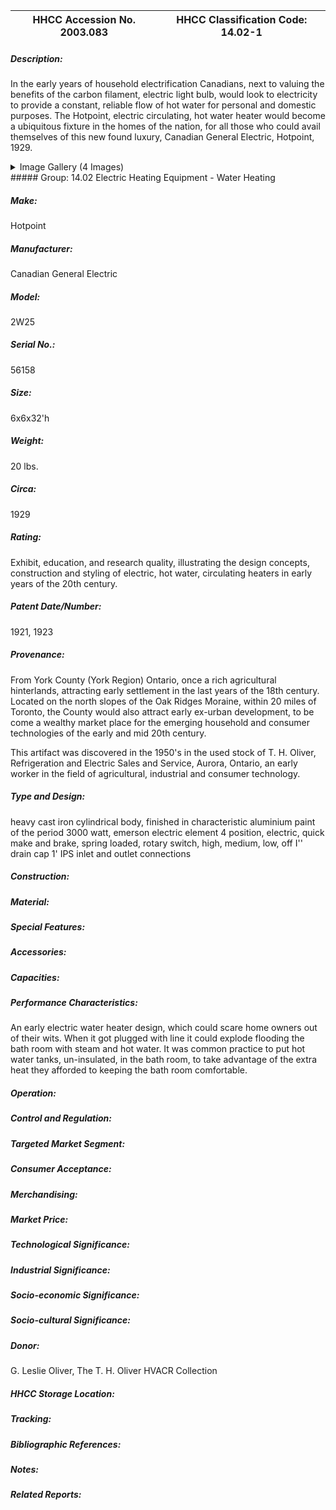 | **HHCC Accession No. 2003.083** |**HHCC Classification Code:  14.02-1**|
| ----------- | ----------- |
##### Description:
In the early years of household electrification Canadians, next to valuing the benefits of the carbon filament, electric light bulb, would look to electricity to provide a constant, reliable flow of hot water for personal and domestic purposes. The Hotpoint, electric circulating, hot water heater would become a ubiquitous fixture in the homes of the nation, for all those who could avail themselves of this new found luxury, Canadian General Electric, Hotpoint, 1929.


<details>
	<summary>Image Gallery (4 Images)</summary>
<div class="gallery gallery-wrapper--full" contenteditable="false" data-is-empty="false" data-translation="Add images" data-columns="6">
<figure class="gallery__item"><a href="#DOMAIN_NAME#gallery/14.02-1.jpg" data-size="2181x793"><img src="#DOMAIN_NAME#gallery/14.02-1-thumbnail.jpg" alt=""></a></figure>
<figure class="gallery__item"><a href="#DOMAIN_NAME#gallery/14.02-1a.jpg" data-size="2252x719"><img src="#DOMAIN_NAME#gallery/14.02-1a-thumbnail.jpg" alt=""></a></figure>
<figure class="gallery__item"><a href="#DOMAIN_NAME#gallery/14.02-1b.jpg" data-size="2026x1030"><img src="#DOMAIN_NAME#gallery/14.02-1b-thumbnail.jpg" alt=""></a></figure>
<figure class="gallery__item"><a href="#DOMAIN_NAME#gallery/14.02-1c.jpg" data-size="1393x1578"><img src="#DOMAIN_NAME#gallery/14.02-1c-thumbnail.jpg" alt=""></a></figure>
</div>
</details>
##### Group:
14.02 Electric Heating Equipment - Water Heating

##### Make:
Hotpoint

##### Manufacturer:
Canadian General Electric

##### Model:
2W25

##### Serial No.:
56158

##### Size:
6x6x32'h

##### Weight:
20 lbs.

##### Circa:
1929

##### Rating:
Exhibit, education, and research quality, illustrating the design concepts, construction and styling of electric, hot water, circulating heaters in  early years of the 20th century.

##### Patent Date/Number:
1921, 1923

##### Provenance:
From York County (York Region) Ontario, once a rich agricultural hinterlands, attracting early settlement in the last years of the 18th century. Located on the north slopes of the Oak Ridges Moraine, within 20 miles of Toronto, the County would also attract early ex-urban development, to be come a wealthy market place for the emerging household and consumer technologies of the early and mid 20th century. 

This artifact was discovered in the 1950's in the used stock of T. H. Oliver, Refrigeration and Electric Sales and Service, Aurora, Ontario, an early worker in the field of agricultural, industrial and consumer technology.

##### Type and Design:
heavy cast iron cylindrical body, finished in characteristic aluminium paint of the period
3000 watt, emerson electric element 
4 position, electric, quick make and brake, spring loaded, rotary switch, high, medium, low, off
I'' drain cap
1' IPS inlet and outlet connections

##### Construction:


##### Material:


##### Special Features:


##### Accessories:


##### Capacities:


##### Performance Characteristics:
An early electric water heater design, which could scare home owners out of their wits. When it got plugged with line it could explode flooding the bath room with steam and  hot water. It was common practice to put hot water tanks, un-insulated,  in the bath room, to take advantage of the extra heat they afforded to keeping the bath room comfortable.

##### Operation:


##### Control and Regulation:


##### Targeted Market Segment:


##### Consumer Acceptance:


##### Merchandising:


##### Market Price:


##### Technological Significance:


##### Industrial Significance:


##### Socio-economic Significance:


##### Socio-cultural Significance:


##### Donor:
G. Leslie Oliver, The T. H. Oliver HVACR Collection

##### HHCC Storage Location:


##### Tracking:


##### Bibliographic References:


##### Notes:


##### Related Reports:

